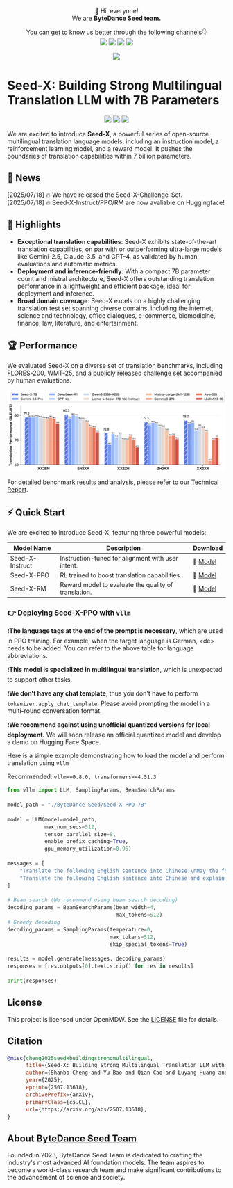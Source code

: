 <div align="center">
 👋 Hi, everyone! 
    <br>
    We are <b>ByteDance Seed team.</b>
</div>

<p align="center">
  You can get to know us better through the following channels👇
  <br>
  <a href="https://seed.bytedance.com/">
    <img src="https://img.shields.io/badge/Website-%231e37ff?style=for-the-badge&logo=bytedance&logoColor=white"></a>
  <a href="https://github.com/user-attachments/assets/5793e67c-79bb-4a59-811a-fcc7ed510bd4">
    <img src="https://img.shields.io/badge/WeChat-07C160?style=for-the-badge&logo=wechat&logoColor=white"></a>
 <a href="https://www.xiaohongshu.com/user/profile/668e7e15000000000303157d?xsec_token=ABl2-aqekpytY6A8TuxjrwnZskU-6BsMRE_ufQQaSAvjc%3D&xsec_source=pc_search">
    <img src="https://img.shields.io/badge/Xiaohongshu-%23FF2442?style=for-the-badge&logo=xiaohongshu&logoColor=white"></a>
  <a href="https://www.zhihu.com/org/dou-bao-da-mo-xing-tuan-dui/">
    <img src="https://img.shields.io/badge/zhihu-%230084FF?style=for-the-badge&logo=zhihu&logoColor=white"></a>
</p>

<div align=center>
<img src="https://github.com/user-attachments/assets/c42e675e-497c-4508-8bb9-093ad4d1f216"/></div>
</div>

<!-- 注释：以上为Seed官方信息，可直接复制使用，请注意导入“Seed WeChat”（第12行）、“Seed logo”(第20行)图片替换 -->


# Seed-X: Building Strong Multilingual Translation LLM with 7B Parameters
<p align="center">
  <a href="https://arxiv.org/pdf/2507.13618">
    <img src="https://img.shields.io/badge/Seed--X-Report-blue"></a>
  <a href="https://huggingface.co/collections/ByteDance-Seed/seed-x-6878753f2858bc17afa78543">
    <img src="https://img.shields.io/badge/Seed--X-Hugging Face-brightgreen"></a>
  <a href="https://github.com/ByteDance-Seed/Seed-X-7B/blob/main/LICENSE.openmdw">
    <img src="https://img.shields.io/badge/License-OpenMDW-yellow"></a>
</p>

<!-- 🤗 [HuggingFace]() | 📄 [Technical Report](/Technical_Report.pdf) -->


We are excited to introduce **Seed-X**, a powerful series of open-source multilingual translation language models, including an instruction model, a reinforcement learning model, and a reward model. It pushes the boundaries of translation capabilities within 7 billion parameters.

<!-- 注释：以上为项目基础信息，以项目COMET举例，Comet一级标题（第25行）、徽章Comet名字（第28、30、32、34行）记得替换，徽章可按需使用
请注意，徽章可根据具体项目自定义，如技术成果落地页、技术成果报告/Paper、Hugging Face、项目微信交流群、License、打榜榜单等，更换名字和链接即可；
专属微信群出现在两个位置，第34行、第42行，可以联系EB同学创建 -->

## 📢 News
[2025/07/18] 🔥 We have released the Seed-X-Challenge-Set.
<br>
[2025/07/18] 🔥 Seed-X-Instruct/PPO/RM are now avaliable on Huggingface!

## 🌟 Highlights

* **Exceptional translation capabilities**: Seed-X exhibits state-of-the-art translation capabilities, on par with or outperforming ultra-large models like Gemini-2.5, Claude-3.5, and GPT-4, as validated by human evaluations and automatic metrics.
* **Deployment and inference-friendly**: With a compact 7B parameter count and mistral architecture, Seed-X offers outstanding translation performance in a lightweight and efficient package, ideal for deployment and inference.
* **Broad domain coverage**: Seed-X excels on a highly challenging translation test set spanning diverse domains, including the internet, science and technology, office dialogues, e-commerce, biomedicine, finance, law, literature, and entertainment.

## 🏆 Performance

We evaluated Seed-X on a diverse set of translation benchmarks, including FLORES-200, WMT-25, and a publicly released [challenge set](https://github.com/ByteDance-Seed/Seed-X-7B/tree/main/challenge_set) accompanied by human evaluations.

![performance](/imgs/model_comparsion.png)

For detailed benchmark results and analysis, please refer to our [Technical Report](https://arxiv.org/pdf/2507.13618).

## ⚡ Quick Start
We are excited to introduce Seed-X, featuring three powerful models:

| Model Name  | Description | Download |
| ----------- | ----------- |-----------
| Seed-X-Instruct  | Instruction-tuned for alignment with user intent. |🤗 [Model](https://huggingface.co/ByteDance-Seed/Seed-X-Instruct-7B)|
| Seed-X-PPO | RL trained to boost translation capabilities.     | 🤗 [Model](https://huggingface.co/ByteDance-Seed/Seed-X-PPO-7B)|
|Seed-X-RM | Reward model to evaluate the quality of translation.|  🤗 [Model](https://huggingface.co/ByteDance-Seed/Seed-X-RM-7B)| 

### 👉 Deploying Seed-X-PPO with ```vllm```

❗**The language tags at the end of the prompt is necessary**, which are used in PPO training. For example, when the target language is German, \<de\> needs to be added. You can refer to the above table for language abbreviations.

❗**This model is specialized in multilingual translation**, which is unexpected to support other tasks. 

❗**We don't have any chat template**, thus you don't have to perform ```tokenizer.apply_chat_template```. Please avoid prompting the model in a multi-round conversation format.

❗**We recommend against using unofficial quantized versions for local deployment.** We will soon release an official quantized model and develop a demo on Hugging Face Space.

Here is a simple example demonstrating how to load the model and perform translation using ```vllm```

Recommended: ```vllm==0.8.0, transformers==4.51.3```
```python
from vllm import LLM, SamplingParams, BeamSearchParams

model_path = "./ByteDance-Seed/Seed-X-PPO-7B"

model = LLM(model=model_path,
            max_num_seqs=512,
            tensor_parallel_size=8,
            enable_prefix_caching=True, 
            gpu_memory_utilization=0.95)

messages = [
    "Translate the following English sentence into Chinese:\nMay the force be with you <zh>", # without CoT
    "Translate the following English sentence into Chinese and explain it in detail:\nMay the force be with you <zh>" # with CoT
]

# Beam search (We recommend using beam search decoding)
decoding_params = BeamSearchParams(beam_width=4,
                                   max_tokens=512)
# Greedy decoding
decoding_params = SamplingParams(temperature=0,
                                 max_tokens=512,
                                 skip_special_tokens=True)

results = model.generate(messages, decoding_params)
responses = [res.outputs[0].text.strip() for res in results]

print(responses)
```
## License
This project is licensed under OpenMDW. See the [LICENSE](https://github.com/ByteDance-Seed/Seed-X-7B/blob/main/LICENSE.openmdw) file for details.

## Citation
```bibtex
@misc{cheng2025seedxbuildingstrongmultilingual,
      title={Seed-X: Building Strong Multilingual Translation LLM with 7B Parameters}, 
      author={Shanbo Cheng and Yu Bao and Qian Cao and Luyang Huang and Liyan Kang and Zhicheng Liu and Yu Lu and Wenhao Zhu and Jingwen Chen and Zhichao Huang and Tao Li and Yifu Li and Huiying Lin and Sitong Liu and Ningxin Peng and Shuaijie She and Lu Xu and Nuo Xu and Sen Yang and Runsheng Yu and Yiming Yu and Liehao Zou and Hang Li and Lu Lu and Yuxuan Wang and Yonghui Wu},
      year={2025},
      eprint={2507.13618},
      archivePrefix={arXiv},
      primaryClass={cs.CL},
      url={https://arxiv.org/abs/2507.13618}, 
}
```
## About [ByteDance Seed Team](https://seed.bytedance.com/)

Founded in 2023, ByteDance Seed Team is dedicated to crafting the industry's most advanced AI foundation models. The team aspires to become a world-class research team and make significant contributions to the advancement of science and society.

<!-- 注释：About ByteDance Seed Team可直接复制使用 -->

